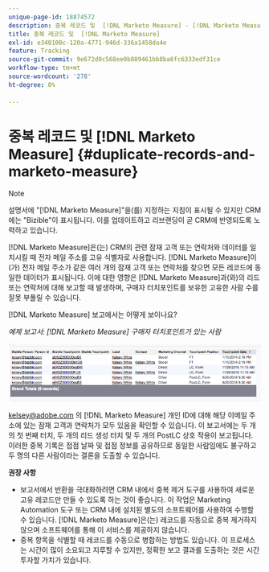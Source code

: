 ```yaml
---
unique-page-id: 18874572
description: 중복 레코드 및  [!DNL Marketo Measure] - [!DNL Marketo Measure]
title: 중복 레코드 및  [!DNL Marketo Measure]
exl-id: e340100c-120a-4771-946d-336a1458da4e
feature: Tracking
source-git-commit: 9e672d0c568ee0b889461bb8ba6fc6333edf31ce
workflow-type: tm+mt
source-wordcount: '278'
ht-degree: 0%

---
```


# 중복 레코드 및 [!DNL Marketo Measure] {#duplicate-records-and-marketo-measure}

>[!NOTE]
>
>설명서에 &quot;[!DNL Marketo Measure]&quot;을(를) 지정하는 지침이 표시될 수 있지만 CRM에는 &quot;Bizible&quot;이 표시됩니다. 이를 업데이트하고 리브랜딩이 곧 CRM에 반영되도록 노력하고 있습니다.

[!DNL Marketo Measure]은(는) CRM의 관련 잠재 고객 또는 연락처와 데이터를 일치시킬 때 전자 메일 주소를 고유 식별자로 사용합니다. [!DNL Marketo Measure]이(가) 전자 메일 주소가 같은 여러 개의 잠재 고객 또는 연락처를 찾으면 모든 레코드에 동일한 데이터가 표시됩니다. 이에 대한 영향은 [!DNL Marketo Measure]과(와)의 리드 또는 연락처에 대해 보고할 때 발생하며, 구매자 터치포인트를 보유한 고유한 사람 수를 잘못 부풀릴 수 있습니다.

[!DNL Marketo Measure] 보고에서는 어떻게 보이나요?

_예제 보고서: [!DNL Marketo Measure] 구매자 터치포인트가 있는 사람_

![](assets/1-1.png)

kelsey@adobe.com 의 [!DNL Marketo Measure] 개인 ID에 대해 해당 이메일 주소에 있는 잠재 고객과 연락처가 모두 있음을 확인할 수 있습니다. 이 보고서에는 두 개의 첫 번째 터치, 두 개의 리드 생성 터치 및 두 개의 PostLC 상호 작용이 보고됩니다. 이러한 중복 기록은 접점 날짜 및 접점 정보를 공유하므로 동일한 사람임에도 불구하고 두 명의 다른 사람이라는 결론을 도출할 수 있습니다.

**권장 사항**

* 보고서에서 반환을 극대화하려면 CRM 내에서 중복 제거 도구를 사용하여 새로운 고유 레코드만 만들 수 있도록 하는 것이 좋습니다. 이 작업은 Marketing Automation 도구 또는 CRM 내에 설치된 별도의 소프트웨어를 사용하여 수행할 수 있습니다. [!DNL Marketo Measure]은(는) 레코드를 자동으로 중복 제거하지 않으며 소프트웨어를 통해 이 서비스를 제공하지 않습니다.
* 중복 항목을 식별할 때 레코드를 수동으로 병합하는 방법도 있습니다. 이 프로세스는 시간이 많이 소요되고 지루할 수 있지만, 정확한 보고 결과를 도출하는 것은 시간 투자할 가치가 있습니다.
